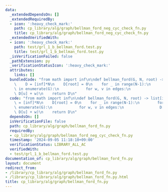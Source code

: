 ```yaml
---
data:
  _extendedDependsOn: []
  _extendedRequiredBy:
  - icon: ':heavy_check_mark:'
    path: cp_library/alg/graph/bellman_ford_neg_cyc_check_fn.py
    title: cp_library/alg/graph/bellman_ford_neg_cyc_check_fn.py
  _extendedVerifiedWith:
  - icon: ':heavy_check_mark:'
    path: test/grl_1_b_bellman_ford.test.py
    title: test/grl_1_b_bellman_ford.test.py
  _isVerificationFailed: false
  _pathExtension: py
  _verificationStatusIcon: ':heavy_check_mark:'
  attributes:
    links: []
  bundledCode: "from math import inf\n\ndef bellman_ford(G, N, root) -> list[int]:\n\
    \    D = [inf]*N\n    D[root] = 0\n    for _ in range(N-1):\n        for u, edges\
    \ in enumerate(G):\n            for w, v in edges:\n                D[v] = min(D[v],\
    \ D[u] + w)\n    return D\n"
  code: "from math import inf\n\ndef bellman_ford(G, N, root) -> list[int]:\n    D\
    \ = [inf]*N\n    D[root] = 0\n    for _ in range(N-1):\n        for u, edges in\
    \ enumerate(G):\n            for w, v in edges:\n                D[v] = min(D[v],\
    \ D[u] + w)\n    return D\n"
  dependsOn: []
  isVerificationFile: false
  path: cp_library/alg/graph/bellman_ford_fn.py
  requiredBy:
  - cp_library/alg/graph/bellman_ford_neg_cyc_check_fn.py
  timestamp: '2024-09-05 11:18:10+09:00'
  verificationStatus: LIBRARY_ALL_AC
  verifiedWith:
  - test/grl_1_b_bellman_ford.test.py
documentation_of: cp_library/alg/graph/bellman_ford_fn.py
layout: document
redirect_from:
- /library/cp_library/alg/graph/bellman_ford_fn.py
- /library/cp_library/alg/graph/bellman_ford_fn.py.html
title: cp_library/alg/graph/bellman_ford_fn.py
---
```

